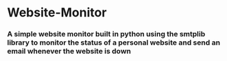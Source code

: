 # Website-Monitor
### A simple website monitor built in python using the smtplib library to monitor the status of a personal website and send an email whenever the website is down
